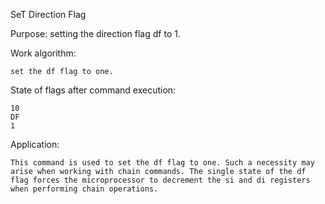 SeT Direction Flag

Purpose: setting the direction flag df to 1.

Work algorithm:

	set the df flag to one.

State of flags after command execution:

	10
	DF
	1

Application:
	
	This command is used to set the df flag to one. Such a necessity may arise when working with chain commands. The single state of the df flag forces the microprocessor to decrement the si and di registers when performing chain operations.
